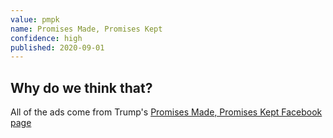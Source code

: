 ```yaml
---
value: pmpk
name: Promises Made, Promises Kept
confidence: high
published: 2020-09-01
---
```


## Why do we think that?

All of the ads come from Trump's
[Promises Made, Promises Kept Facebook page](https://www.facebook.com/TrumpPromises/)
